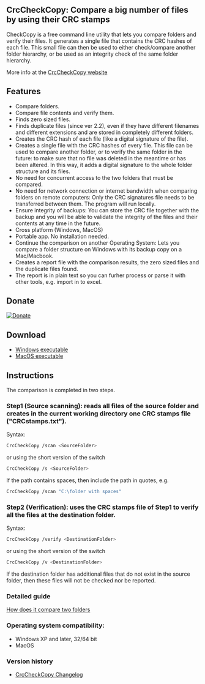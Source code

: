 ## CrcCheckCopy: Compare a big number of files by using their CRC stamps

CheckCopy is a free command line utility that lets you compare folders and verify their files. 
It generates a single file that contains the CRC hashes of each file. 
This small file can then be used to either check/compare another folder hierarchy, or be used as an integrity check of the same folder hierarchy. 

More info at the [CrcCheckCopy website](https://www.StarMessageSoftware.com/crccheckcopy)

## Features
- Compare folders.
- Compare file contents and verify them.
- Finds zero sized files.
- Finds duplicate files (since ver 2.2), even if they have different filenames and different extensions and are stored in completely different folders.
- Creates the CRC hash of each file (like a digital signature of the file).
- Creates a single file with the CRC hashes of every file. This file can be used to compare another folder, or to verify the same folder in the future: to make sure that no file was deleted in the meantime or has been altered. In this way, it adds a digital signature to the whole folder structure and its files.
- No need for concurrent access to the two folders that must be compared.
- No need for network connection or internet bandwidth when comparing folders on remote computers: Only the CRC signatures file needs to be transferred between them. The program will run locally.
- Ensure integrity of backups: You can store the CRC file together with the backup and you will be able to validate the integrity of the files and their contents at any time in the future.
- Cross platform (Windows, MacOS)
- Portable app. No installation needed. 
- Continue the comparison on another Operating System: Lets you compare a folder structure on Windows with its backup copy on a Mac/Macbook.
- Creates a report file with the comparison results, the zero sized files and the duplicate files found.
- The report is in plain text so you can furher process or parse it with other tools, e.g. import in to excel.

## Donate
[![Donate](https://www.paypalobjects.com/en_US/i/btn/btn_donateCC_LG.gif)](https://www.starmessagesoftware.com/crccheckcopy/download#donate)

## Download
- [Windows executable](https://github.com/starmessage/CrcCheckCopy/raw/master/Windows/CrcCheckCopy.exe)
- [MacOS executable](https://github.com/starmessage/CrcCheckCopy/raw/master/MacOS/CrcCheckCopy)

## Instructions

The comparison is completed in two steps.

### Step1 (Source scanning): reads all files of the source folder and creates in the current working directory one CRC stamps file ("CRCstamps.txt").

Syntax:
```sh
CrcCheckCopy /scan <SourceFolder>
```
or using the short version of the switch
```sh
CrcCheckCopy /s <SourceFolder>
```
If the path contains spaces, then include the path in quotes, e.g. 
```sh
CrcCheckCopy /scan "C:\folder with spaces"
```

### Step2 (Verification): uses the CRC stamps file of Step1 to verify all the files at the destination folder.
Syntax:
```sh
CrcCheckCopy /verify <DestinationFolder>
```
or using the short version of the switch
```sh
CrcCheckCopy /v <DestinationFolder>
```
If the destination folder has additional files that do not exist in the source folder, then these files will not be checked nor be reported.

### Detailed guide
[How does it compare two folders](https://www.starmessagesoftware.com/crccheckcopy/how-it-works)

### Operating system compatibility:
- Windows XP and later, 32/64 bit
- MacOS

### Version history
- [CrcCheckCopy Changelog](https://github.com/starmessage/CrcCheckCopy/blob/master/ChangeLog.md)


